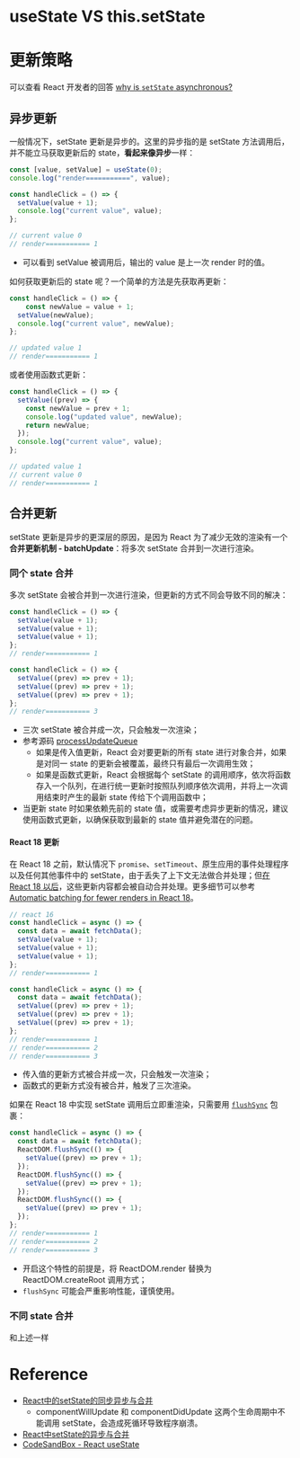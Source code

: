 # useState VS this.setState



# 更新策略

可以查看 React 开发者的回答 [why is `setState` asynchronous?](https://github.com/facebook/react/issues/11527#issuecomment-360199710) 



## 异步更新

一般情况下，setState 更新是异步的。这里的异步指的是 setState 方法调用后，并不能立马获取更新后的 state，**看起来像异步**一样：

```js
const [value, setValue] = useState(0);
console.log("render===========", value);

const handleClick = () => {
  setValue(value + 1);
  console.log("current value", value);
};

// current value 0
// render=========== 1
```

+ 可以看到 setValue 被调用后，输出的 value 是上一次 render 时的值。



如何获取更新后的 state 呢？一个简单的方法是先获取再更新：

```js
const handleClick = () => {
	const newValue = value + 1;
  setValue(newValue);
  console.log("current value", newValue);
};

// updated value 1
// render=========== 1
```

或者使用函数式更新：

```js
const handleClick = () => {
  setValue((prev) => {
    const newValue = prev + 1;
    console.log("updated value", newValue);
    return newValue;
  });
  console.log("current value", value);
};

// updated value 1
// current value 0
// render=========== 1
```



## 合并更新

setState 更新是异步的更深层的原因，是因为 React 为了减少无效的渲染有一个**合并更新机制 - batchUpdate**：将多次 setState 合并到一次进行渲染。



### 同个 state 合并

多次 setState 会被合并到一次进行渲染，但更新的方式不同会导致不同的解决：

```js
const handleClick = () => {
  setValue(value + 1);
  setValue(value + 1);
  setValue(value + 1);
};
// render=========== 1

const handleClick = () => {
  setValue((prev) => prev + 1);
  setValue((prev) => prev + 1);
  setValue((prev) => prev + 1);
};
// render=========== 3
```

+ 三次 setState 被合并成一次，只会触发一次渲染；
+ 参考源码 [processUpdateQueue](https://github.com/facebook/react/blob/5c56b873efb300b4d1afc4ba6f16acf17e4e5800/packages/react-server/src/ReactFizzClassComponent.js#L609) 
  + 如果是传入值更新，React 会对要更新的所有 state 进行对象合并，如果是对同一 state 的更新会被覆盖，最终只有最后一次调用生效；
  + 如果是函数式更新，React 会根据每个 setState 的调用顺序，依次将函数存入一个队列，在进行统一更新时按照队列顺序依次调用，并将上一次调用结束时产生的最新 state 传给下个调用函数中；
+ 当更新 state 时如果依赖先前的 state 值，或需要考虑异步更新的情况，建议使用函数式更新，以确保获取到最新的 state 值并避免潜在的问题。



#### React 18 更新

在 React 18 之前，默认情况下 `promise`、`setTimeout`、原生应用的事件处理程序以及任何其他事件中的 setState，由于丢失了上下文无法做合并处理；但[在 React 18 以后](https://zh-hans.react.dev/blog/2022/03/29/react-v18#new-feature-automatic-batching)，这些更新内容都会被自动合并处理。更多细节可以参考 [Automatic batching for fewer renders in React 18](https://github.com/reactwg/react-18/discussions/21)。

```js
// react 16
const handleClick = async () => {
  const data = await fetchData();
  setValue(value + 1);
  setValue(value + 1);
  setValue(value + 1);
};
// render=========== 1

const handleClick = async () => {
  const data = await fetchData();
  setValue((prev) => prev + 1);
  setValue((prev) => prev + 1);
  setValue((prev) => prev + 1);
};
// render=========== 1
// render=========== 2
// render=========== 3
```

+ 传入值的更新方式被合并成一次，只会触发一次渲染；
+ 函数式的更新方式没有被合并，触发了三次渲染。



如果在 React 18 中实现 setState 调用后立即重渲染，只需要用 [`flushSync`](https://zh-hans.react.dev/reference/react-dom/flushSync) 包裹：

```js
const handleClick = async () => {
  const data = await fetchData();
  ReactDOM.flushSync(() => {
    setValue((prev) => prev + 1);
  });
  ReactDOM.flushSync(() => {
    setValue((prev) => prev + 1);
  });
  ReactDOM.flushSync(() => {
    setValue((prev) => prev + 1);
  });
};
// render=========== 1
// render=========== 2
// render=========== 3
```

+ 开启这个特性的前提是，将 ReactDOM.render 替换为 ReactDOM.createRoot 调用方式；
+ `flushSync` 可能会严重影响性能，谨慎使用。



### 不同 state 合并

和上述一样



# Reference

+ [React中的setState的同步异步与合并](https://blog.csdn.net/wuyxinu/article/details/113902057) 
  + componentWillUpdate 和 componentDidUpdate 这两个生命周期中不能调用 setState，会造成死循环导致程序崩溃。
+ [React中setState的异步与合并](https://blog.csdn.net/qq_36647492/article/details/136395865) 
+ [CodeSandBox - React useState](https://codesandbox.io/dashboard/sandboxes/React/usState?workspace=f515a3a5-c31a-4315-b150-d8d5df24700a) 